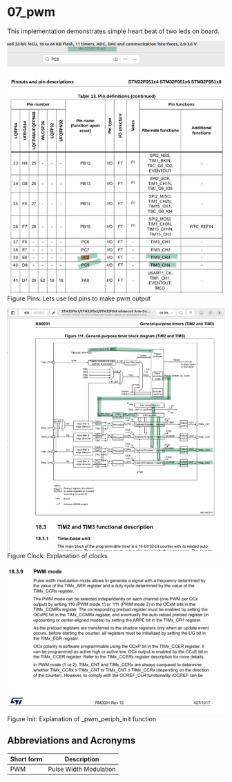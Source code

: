 # 07_pwm

This implementation demonstrates simple heart beat of two leds on board.

![ledPins](./doc/ledPins.png "ledPins")  
Figure Pins: Lets use led pins to make pwm output

![timClks](./doc/timClks.png "timClks")  
Figure Clock: Explanation of clocks

![pwmInit](./doc/pwmInit.png "pwmInit")  
Figure Init: Explanation of _pwm_periph_init function

## Abbreviations and Acronyms
|Short form|Description|
|-|-|
|PWM|Pulse Width Modulation|
